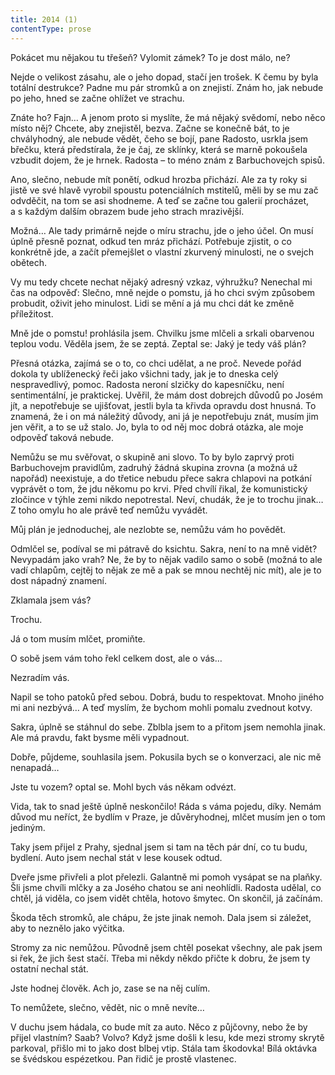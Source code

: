 ```yaml
---
title: 2014 (1)
contentType: prose
---
```


Pokácet mu nějakou tu třešeň? Vylomit zámek? To je dost málo, ne?

Nejde o velikost zásahu, ale o jeho dopad, stačí jen trošek. K čemu by byla totální destrukce? Padne mu pár stromků a on znejistí. Znám ho, jak nebude po jeho, hned se začne ohlížet ve strachu.

Znáte ho? Fajn… A jenom proto si myslíte, že má nějaký svědomí, nebo něco místo něj? Chcete, aby znejistěl, bezva. Začne se konečně bát, to je chvályhodný, ale nebude vědět, čeho se bojí, pane Radosto, usrkla jsem břečku, která předstírala, že je čaj, ze sklínky, která se marně pokoušela vzbudit dojem, že je hrnek. Radosta – to méno znám z Barbuchovejch spisů.

Ano, slečno, nebude mít ponětí, odkud hrozba přichází. Ale za ty roky si jistě ve své hlavě vyrobil spoustu potenciálních mstitelů, měli by se mu zač odvděčit, na tom se asi shodneme. A teď se začne tou galerií procházet, a s každým dalším obrazem bude jeho strach mrazivější.

Možná… Ale tady primárně nejde o míru strachu, jde o jeho účel. On musí úplně přesně poznat, odkud ten mráz přichází. Potřebuje zjistit, o co konkrétně jde, a začít přemejšlet o vlastní zkurvený minulosti, ne o svejch obětech.

Vy mu tedy chcete nechat nějaký adresný vzkaz, výhružku? Nenechal mi čas na odpověď: Slečno, mně nejde o pomstu, já ho chci svým způsobem probudit, oživit jeho minulost. Lidi se mění a já mu chci dát ke změně příležitost.

Mně jde o pomstu! prohlásila jsem. Chvilku jsme mlčeli a srkali obarvenou teplou vodu. Věděla jsem, že se zeptá. Zeptal se: Jaký je tedy váš plán?

Přesná otázka, zajímá se o to, co chci udělat, a ne proč. Nevede pořád dokola ty ublíženecký řeči jako všichni tady, jak je to dneska celý nespravedlivý, pomoc. Radosta neroní slzičky do kapesníčku, není sentimentální, je praktickej. Uvěřil, že mám dost dobrejch důvodů po Josém jít, a nepotřebuje se ujišťovat, jestli byla ta křivda opravdu dost hnusná. To znamená, že i on má náležitý důvody, ani já je nepotřebuju znát, musím jim jen věřit, a to se už stalo. Jo, byla to od něj moc dobrá otázka, ale moje odpověď taková nebude.

Nemůžu se mu svěřovat, o skupině ani slovo. To by bylo zaprvý proti Barbuchovejm pravidlům, zadruhý žádná skupina zrovna (a mož­ná už napořád) neexistuje, a do třetice nebudu přece sakra chlapovi na potkání vyprávět o tom, že jdu někomu po krvi. Před chvílí řikal, že komunistický zločince v týhle zemi nikdo nepotrestal. Neví, chudák, že je to trochu jinak… Z toho omylu ho ale právě teď nemůžu vyvádět.

Můj plán je jednoduchej, ale nezlobte se, nemůžu vám ho povědět.

Odmlčel se, podíval se mi pátravě do ksichtu. Sakra, není to na mně vidět? Nevypadám jako vrah? Ne, že by to nějak vadilo samo o sobě (možná to ale vadí chlapům, cejtěj to nějak ze mě a pak se mnou nechtěj nic mít), ale je to dost nápadný znamení.

Zklamala jsem vás?

Trochu.

Já o tom musím mlčet, promiňte.

O sobě jsem vám toho řekl celkem dost, ale o vás…

Nezradím vás.

Napil se toho patoků před sebou. Dobrá, budu to respektovat. Mnoho jiného mi ani nezbývá… A teď myslím, že bychom mohli pomalu zvednout kotvy.

Sakra, úplně se stáhnul do sebe. Zblbla jsem to a přitom jsem nemohla jinak. Ale má pravdu, fakt bysme měli vypadnout.

Dobře, půjdeme, souhlasila jsem. Pokusila bych se o konverzaci, ale nic mě nenapadá…

Jste tu vozem? optal se. Mohl bych vás někam odvézt.

Vida, tak to snad ještě úplně neskončilo! Ráda s váma pojedu, díky. Nemám důvod mu neříct, že bydlím v Praze, je důvěryhodnej, mlčet musím jen o tom jediným.

Taky jsem přijel z Prahy, sjednal jsem si tam na těch pár dní, co tu budu, bydlení. Auto jsem nechal stát v lese kousek odtud.

Dveře jsme přivřeli a plot přelezli. Galantně mi pomoh vysápat se na plaňky. Šli jsme chvíli mlčky a za Josého chatou se ani ne­ohlídli. Radosta udělal, co chtěl, já viděla, co jsem vidět chtěla, hotovo šmytec. On skončil, já začínám.

Škoda těch stromků, ale chápu, že jste jinak nemoh. Dala jsem si záležet, aby to neznělo jako výčitka.

Stromy za nic nemůžou. Původně jsem chtěl posekat všechny, ale pak jsem si řek, že jich šest stačí. Třeba mi někdy někdo přičte k dobru, že jsem ty ostatní nechal stát.

Jste hodnej člověk. Ach jo, zase se na něj culím.

To nemůžete, slečno, vědět, nic o mně nevíte…

V duchu jsem hádala, co bude mít za auto. Něco z půjčovny, nebo že by přijel vlastním? Saab? Volvo? Když jsme došli k lesu, kde mezi stromy skrytě parkoval, přišlo mi to jako dost blbej vtip. Stála tam škodovka! Bílá oktávka se švédskou espézetkou. Pan řidič je prostě vlastenec.
